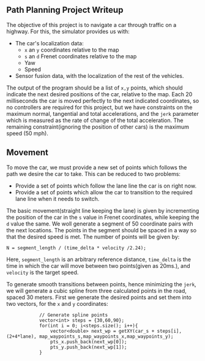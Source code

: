 Path Planning Project Writeup
------

The objective of this project is to navigate a car through traffic on a highway. For this, the simulator
provides us with:
- The car's localization data:
	- `x` an `y` coordinates relative to the map
	- `s` an `d` Frenet coordinates relative to the map
	- Yaw
	- Speed
- Sensor fusion data, with the localization of the rest of the vehicles.

The output of the program should be a list of `x,y` points, which should indicate the next desired positions
of the car, relative to the map. Each 20 milliseconds the car is moved perfectly to the next indicated coordinates, 
so no controllers are required for this project, but we have constraints on the maximum normal, tangential and total
accelerations, and the `jerk` parameter which is measured as the rate of change of the total acceleration.
The remaining constraint(ignoring the position of other cars) is the maximum speed (50 mph). 

Movement
--------

To move the car, we must provide a new set of points which follows the path we desire the car to take.
This can be reduced to two problems:
- Provide a set of points which follow the lane line the car is on right now.
- Provide a set of points which allow the car to transition to the required lane line when it needs to switch.

The basic movement(straight line keeping the lane) is given by incrementing the position of the car in the `s` value in
Frenet coordinates, while keeping the `d` value the same. We woll generate a segment of 50 coordinate pairs with
the next locations. The points in the segment should be spaced in a way so that the desired speed is met. 
The number of points will be given by:
 
```
N = segment_length / (time_delta * velocity /2.24);
```

Here, `segment_length` is an arbitrary reference distance, `time_delta` is the time in which the car
will move between two points(given as 20ms.), and `velocity` is the target speed.


To generate smooth transitions between points, hence minimizing the `jerk`, we will generate a cubic spline from
three calculated points in the road, spaced 30 meters. First we generate the desired points and set them into
two vectors, for the `x` and `y` coordinates:

```
            // Generate spline points
            vector<int> steps = {30,60,90};
            for(int i = 0; i<steps.size(); i++){
                vector<double> next_wp = getXY(car_s + steps[i],(2+4*lane), map_waypoints_s,map_waypoints_x,map_waypoints_y);
                pts_x.push_back(next_wp[0]);
                pts_y.push_back(next_wp[1]);
            }
```